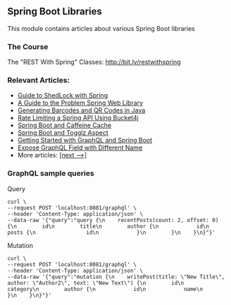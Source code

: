 ## Spring Boot Libraries

This module contains articles about various Spring Boot libraries

### The Course
The "REST With Spring" Classes: http://bit.ly/restwithspring

### Relevant Articles:

- [Guide to ShedLock with Spring](https://www.baeldung.com/shedlock-spring)
- [A Guide to the Problem Spring Web Library](https://www.baeldung.com/problem-spring-web)
- [Generating Barcodes and QR Codes in Java](https://www.baeldung.com/java-generating-barcodes-qr-codes)
- [Rate Limiting a Spring API Using Bucket4j](https://www.baeldung.com/spring-bucket4j)
- [Spring Boot and Caffeine Cache](https://www.baeldung.com/spring-boot-caffeine-cache)
- [Spring Boot and Togglz Aspect](https://www.baeldung.com/spring-togglz)
- [Getting Started with GraphQL and Spring Boot](https://www.baeldung.com/spring-graphql)
- [Expose GraphQL Field with Different Name](https://www.baeldung.com/expose-graphql-field-with-different-name)
- More articles: [[next -->]](/spring-boot-modules/spring-boot-libraries-2)

### GraphQL sample queries

Query
```shell script
curl \
--request POST 'localhost:8081/graphql' \
--header 'Content-Type: application/json' \
--data-raw '{"query":"query {\n    recentPosts(count: 2, offset: 0) {\n        id\n        title\n        author {\n            id\n            posts {\n                id\n            }\n        }\n    }\n}"}'
```

Mutation
```shell script
curl \
--request POST 'localhost:8081/graphql' \
--header 'Content-Type: application/json' \
--data-raw '{"query":"mutation {\n    writePost(title: \"New Title\", author: \"Author2\", text: \"New Text\") {\n        id\n        category\n        author {\n            id\n            name\n        }\n    }\n}"}'
```
